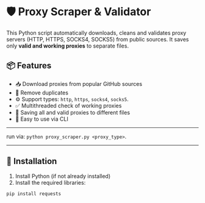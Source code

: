 # 🛡️ Proxy Scraper & Validator

This Python script automatically downloads, cleans and validates proxy servers (HTTP, HTTPS, SOCKS4, SOCKS5) from public sources. It saves only **valid and working proxies** to separate files.

## 📦 Features

- 📥 Download proxies from popular GitHub sources
- 🧹 Remove duplicates
- ⚙️ Support types: `http`, `https`, `socks4`, `socks5`.
- ✅ Multithreaded check of working proxies
- 💾 Saving all and valid proxies to different files
- 🧠 Easy to use via CLI

---
run via: `python proxy_scraper.py <proxy_type>`.

---
## 🔧 Installation

1. Install Python (if not already installed)
2. Install the required libraries:

```bash
pip install requests 
